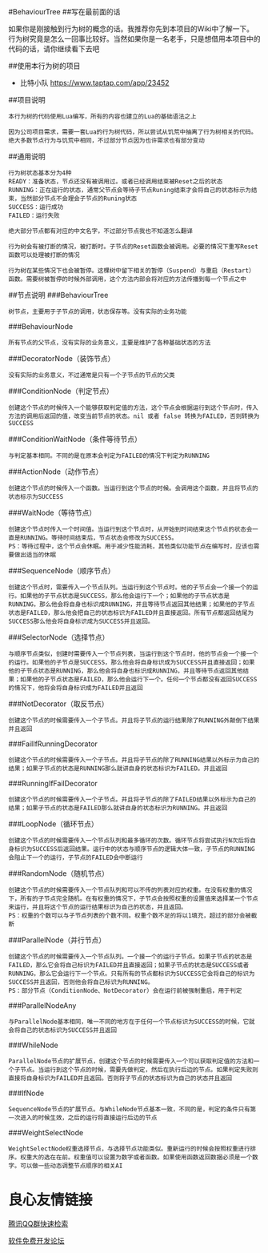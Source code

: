 #BehaviourTree
##写在最前面的话

如果你是刚接触到行为树的概念的话。我推荐你先到本项目的Wiki中了解一下。行为树究竟是怎么一回事比较好。当然如果你是一名老手，只是想借用本项目中的代码的话，请你继续看下去吧

##使用本行为树的项目
- 比特小队 https://www.taptap.com/app/23452

##项目说明
~~~
本行为树的代码使用Lua编写，所有的内容也建立的Lua的基础语法之上

因为公司项目需求，需要一套Lua的行为树代码，所以尝试从饥荒中抽离了行为树相关的代码。绝大多数节点行为与饥荒中相同，不过部分节点因为也许需求也有部分变动
~~~
##通用说明
~~~
行为树状态基本分为4种
READY：准备状态，节点还没有被调用过。或者已经调用结束被Reset之后的状态
RUNNING：正在运行的状态，通常父节点会等待子节点Runing结束才会将自己的状态标示为结束，当然部分节点不会理会子节点的Runing状态
SUCCESS：运行成功
FAILED：运行失败

绝大部分节点都有对应的中文名字，不过部分节点我也不知道怎么翻译

行为树会有被打断的情况，被打断时。子节点的Reset函数会被调用。必要的情况下重写Reset函数可以处理被打断的情况

行为树在某些情况下也会被暂停。这棵树中留下相关的暂停（Suspend）与重启（Restart）函数。需要树被暂停的时候外部调用，这个方法内部会将对应的方法传播到每一个节点之中
~~~
##节点说明
###BehaviourTree
~~~
树节点，主要用于子节点的调用，状态保存等。没有实际的业务功能
~~~
###BehaviourNode
~~~
所有节点的父节点，没有实际的业务意义，主要是维护了各种基础状态的方法
~~~
###DecoratorNode（装饰节点）
~~~
没有实际的业务意义，不过通常是只有一个子节点的节点的父类
~~~
###ConditionNode（判定节点）
~~~
创建这个节点的时候传入一个能够获取判定值的方法，这个节点会根据运行到这个节点时，传入方法的调用后返回的值，改变当前节点的状态。nil 或者 false 转换为FAILED，否则转换为SUCCESS
~~~
###ConditionWaitNode（条件等待节点）
~~~
与判定基本相同。不同的是在原本会判定为FAILED的情况下判定为RUNNING
~~~
###ActionNode（动作节点）
~~~
创建这个节点的时候传入一个函数。当运行到这个节点的时候。会调用这个函数，并且将节点的状态标示为SUCCESS
~~~
###WaitNode（等待节点）
~~~
创建这个节点时传入一个时间值。当运行到这个节点时，从开始到时间结束这个节点的状态会一直是RUNNING。等待时间结束后，节点状态会修改为SUCCESS。
PS：等待过程中，这个节点会休眠。用于减少性能消耗，其他类似功能节点在编写时，应该也需要做出适当的休眠
~~~
###SequenceNode（顺序节点）
~~~
创建这个节点时，需要传入一个节点队列。当运行到这个节点时。他的子节点会一个接一个的运行。如果他的子节点状态是SUCCESS，那么他会运行下一个；如果他的子节点状态是RUNNING，那么他会将自身也标识成RUNNING，并且等待节点返回其他结果；如果他的子节点状态是FAILED，那么他会把自己的状态标识为FAILED并且直接返回。所有节点都返回结尾为SUCCESS那么他会将自身标识成为SUCCESS并且返回。
~~~
###SelectorNode（选择节点）
~~~
与顺序节点类似，创建时需要传入一个节点列表，当运行到这个节点时，他的节点会一个接一个的运行。如果他的子节点是SUCCESS，那么他会将自身标识成为SUCCESS并且直接返回；如果他的子节点状态是RUNNING，那么他会将自身也标识成RUNNING，并且等待节点返回其他结果；如果他的子节点状态是FAILED，那么他会运行下一个。任何一个节点都没有返回SUCCESS的情况下，他将会将自身标识成为FAILED并且返回
~~~
###NotDecorator（取反节点）
~~~
创建这个节点的时候需要传入一个子节点。并且将子节点的运行结果除了RUNNING外颠倒下结果并且返回
~~~
###FailIfRunningDecorator
~~~
创建这个节点的时候需要传入一个子节点。并且将子节点的除了RUNNING结果以外标示为自己的结果；如果子节点的状态是RUNNING那么就讲自身的状态标识为FAILED。并且返回
~~~
###RunningIfFailDecorator
~~~
创建这个节点的时候需要传入一个子节点。并且将子节点的除了FAILED结果以外标示为自己的结果；如果子节点的状态是FAILED那么就讲自身的状态标识为RUNNING。并且返回
~~~
###LoopNode（循环节点）
~~~
创建这个节点的时候需要传入一个节点队列和最多循环的次数。循环节点将尝试执行N次后将自身标识为SUCCESS后返回结果。运行中的状态与顺序节点的逻辑大体一致，子节点的RUNNING会阻止下一个的运行，子节点的FAILED会中断运行
~~~
###RandomNode（随机节点）
~~~
创建这个节点的时候需要传入一个节点队列和可以不传的列表对应的权重。在没有权重的情况下，所有的子节点完全随机。在有权重的情况下，子节点会按照权重的设置值来选择某一个节点来运行，并且将这个节点的运行结果标识为自己的状态，并且返回。
PS：权重的个数可以与子节点列表的个数不同。权重个数不足的将以1填充，超过的部分会被截断
~~~
###ParallelNode（并行节点）
~~~
创建这个节点的时候需要传入一个节点队列。一个接一个的运行子节点。如果子节点的状态是FAILED，那么它会将自己标识为FAILED并且直接返回；如果子节点的状态是SUCCESS或者RUNNING，那么它会运行下一个节点。只有所有的节点都标识为SUCCESS它会将自己的标识为SUCCESS并且返回，否则他会将自己标识为RUNNING。
PS：部分节点（ConditionNode、NotDecorator）会在运行前被强制重启，用于判定
~~~
###ParallelNodeAny
~~~
与ParallelNode基本相同，唯一不同的地方在于任何一个节点标识为SUCCESS的时候，它就会将自己的状态标识为SUCCESS并且返回
~~~
###WhileNode
~~~
ParallelNode节点的扩展节点，创建这个节点的时候需要传入一个可以获取判定值的方法和一个子节点。当运行到这个节点的时候，需要先做判定，然后在执行后边的节点。如果判定失败则直接将自身标识为FAILED并且返回。否则将子节点的状态标识为自己的状态并且返回
~~~
###IfNode
~~~
SequenceNode节点的扩展节点。与WhileNode节点基本一致，不同的是，判定的条件只有第一次进入的时候生效，之后的运行将直接运行后边的节点
~~~
###WeightSelectNode
~~~
WeightSelectNode权重选择节点，与选择节点功能类似。重新运行的时候会按照权重进行排序。权重大的选在在前。权重值可以设置为数字或者函数。如果使用函数返回数据必须是一个数字。可以做一些动态调整节点顺序的相关AI
~~~

 # 良心友情链接

[腾讯QQ群快速检索](http://u.720life.cn/s/8cf73f7c)

[软件免费开发论坛](http://u.720life.cn/s/bbb01dc0)